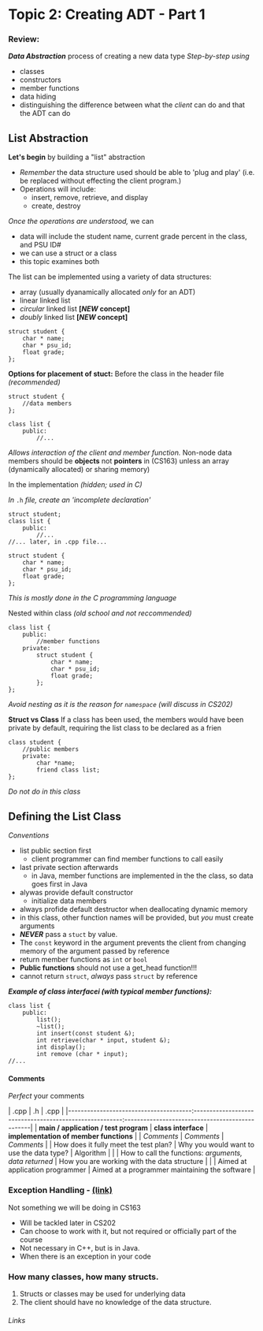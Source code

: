 Topic 2: Creating ADT  - Part 1
==============================

### Review:
***Data Abstraction*** process of creating a new data type
*Step-by-step using*
+ classes
+ constructors
+ member functions
+ data hiding
+ distinguishing the difference between what the *client* can do and that the ADT can do

List Abstraction
----------------

**Let's begin** by building a "list" abstraction
+ *Remember* the data structure used should be able to 'plug and play' (i.e. be replaced without effecting the client program.)
+ Operations will include:
  - insert, remove, retrieve, and display
  - create, destroy

*Once the operations are understood,* we can
+ data will include the student name, current grade percent in the class, and PSU ID#
+ we can use a struct or a class
+ this topic examines both

The list can be implemented using a variety of data structures:
+ array (usually dyanamically allocated *only* for an ADT)
+ linear linked list
+ *circular* linked list **[*NEW* concept]**
+ *doubly* linked list **[*NEW* concept]**

```
struct student {
	char * name;
	char * psu_id;
	float grade;
};
```
**Options for placement of stuct:**
Before the class in the header file *(recommended)*
```
struct student {
	//data members
};

class list {
	public:
		//...
```

*Allows interaction of the client and member function.*
Non-node data members should be **objects** not **pointers** in (CS163) unless an array (dynamically allocated) or sharing memory) 

In the implementation *(hidden; used in C)*

*In* `.h` *file, create an 'incomplete declaration'*

```
struct student;
class list {
	public:
		//...
//... later, in .cpp file...

struct student {
	char * name;
	char * psu_id;
	float grade;
};
```
*This is mostly done in the C programming language*


Nested within class *(old school and not reccommended)*

```
class list {
	public:
		//member functions
	private:
		struct student {
			char * name;
			char * psu_id;
			float grade;
		};
};
```
*Avoid nesting as it is the reason for `namespace` (will discuss in CS202)*

**Struct vs Class**
If a class has been used, the members would have been private by default, requiring the list class to be declared as a frien

```
class student {
 	//public members
	private:
		char *name;
		friend class list;
};
```
*Do not do in this class*

Defining the List Class
-----------------------
*Conventions*
+ list public section first
   - client programmer can find member functions to call easily
+ last private section afterwards
   - in Java, member functions are implemented in the the class, so data goes first in Java
+ alywas provide default constructor 
   - initialize data members
+ always profide default destructor when deallocating dynamic memory
+ in this class, other function names will be provided, but *you* must create arguments
+ ***NEVER*** pass a `stuct` by value.
+ The `const` keyword in the argument prevents the client from changing memory of the argument passed by reference
+ return member functions as `int` or `bool`
+ **Public functions** should not use a get_head function!!!
+ cannot return `struct`, *always* pass `struct` by reference

***Example of class interfacei (with typical member functions):***
```
class list {
	public:
		list();
		~list();
		int insert(const student &);
		int retrieve(char * input, student &);
		int display();
		int remove (char * input);
//...
```
#### Comments ####
*Perfect* your comments

|                  .cpp                 |                           .h                          |                       .cpp                     |
|---------------------------------------:-------------------------------------------------------:------------------------------------------------|
| **main / application / test program** | **class interface**                                   |       **implementation of member functions**   |
| *Comments*                            | *Comments*                                            |                    *Comments*                  |
| How does it fully meet the test plan? | Why you would want to use the data type?              |                    Algorithm                   |
|                                       | How to call the functions: *arguments, data returned* |   How you are working with the data structure  |
|                                       | Aimed at application programmer                       | Aimed at a programmer maintaining the software |









### Exception Handling - [(link)][1]
Not something we will be doing in CS163
+ Will be tackled later in CS202
+ Can choose to work with it, but not required or officially part of the course
+ Not necessary in C++, but is in Java.
+ When there is an exception in your code

### How many classes, how many structs.
1. Structs or classes may be used for underlying data
2. The client should have no knowledge of the data structure.

###### Links
[1]: https://www.cs.pdx.edu/~karlaf "Karla Fant's PSU Website"


